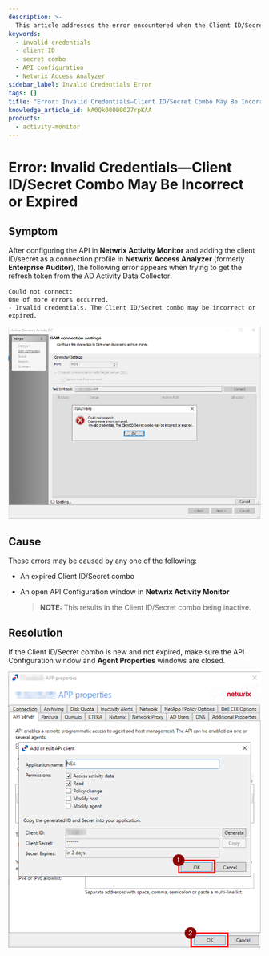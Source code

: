 ```yaml
---
description: >-
  This article addresses the error encountered when the Client ID/Secret combination is incorrect or expired while configuring the API in Netwrix Activity Monitor and Netwrix Access Analyzer.
keywords:
  - invalid credentials
  - client ID
  - secret combo
  - API configuration
  - Netwrix Access Analyzer
sidebar_label: Invalid Credentials Error
tags: []
title: "Error: Invalid Credentials—Client ID/Secret Combo May Be Incorrect or Expired"
knowledge_article_id: kA0Qk00000027rpKAA
products:
  - activity-monitor
---
```


# Error: Invalid Credentials—Client ID/Secret Combo May Be Incorrect or Expired

## Symptom

After configuring the API in **Netwrix Activity Monitor** and adding the client ID/secret as a connection profile in **Netwrix Access Analyzer** (formerly **Enterprise Auditor**), the following error appears when trying to get the refresh token from the AD Activity Data Collector:

```
Could not connect: 
One of more errors occurred. 
- Invalid credentials. The Client ID/Secret combo may be incorrect or expired.
```

![Error message indicating invalid credentials](./images/servlet_image_4ca84d0f3bd4.png)

## Cause

These errors may be caused by any one of the following:

- An expired Client ID/Secret combo
- An open API Configuration window in **Netwrix Activity Monitor**
  
  > **NOTE:** This results in the Client ID/Secret combo being inactive.

## Resolution

If the Client ID/Secret combo is new and not expired, make sure the API Configuration window and **Agent Properties** windows are closed.

![API Configuration window](./images/servlet_image_a445105a92a3.png)